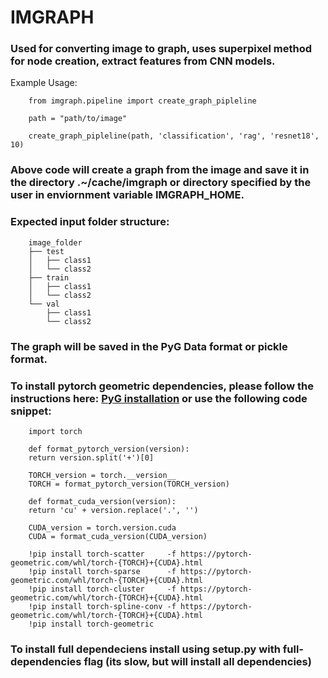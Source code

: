 # IMGRAPH 

### Used for converting image to graph, uses superpixel method for node creation, extract features from CNN models. 

Example Usage: 

```
    from imgraph.pipeline import create_graph_pipleline

    path = "path/to/image"

    create_graph_pipleline(path, 'classification', 'rag', 'resnet18', 10)

```

### Above code will create a graph from the image and save it in the directory .~/cache/imgraph or directory specified by the user in enviornment variable IMGRAPH_HOME.


### Expected input folder structure: 

```
    image_folder
    ├── test
    │   ├── class1
    │   └── class2
    ├── train
    │   ├── class1
    │   └── class2
    └── val
        ├── class1
        └── class2
```


### The graph will be saved in the PyG Data format or pickle format.

### To install pytorch geometric dependencies, please follow the instructions here: [PyG installation](https://pytorch-geometric.readthedocs.io/en/latest/notes/installation.html) or use the following code snippet:

    
```
    import torch

    def format_pytorch_version(version):
    return version.split('+')[0]

    TORCH_version = torch.__version__
    TORCH = format_pytorch_version(TORCH_version)

    def format_cuda_version(version):
    return 'cu' + version.replace('.', '')

    CUDA_version = torch.version.cuda
    CUDA = format_cuda_version(CUDA_version)

    !pip install torch-scatter     -f https://pytorch-geometric.com/whl/torch-{TORCH}+{CUDA}.html
    !pip install torch-sparse      -f https://pytorch-geometric.com/whl/torch-{TORCH}+{CUDA}.html
    !pip install torch-cluster     -f https://pytorch-geometric.com/whl/torch-{TORCH}+{CUDA}.html
    !pip install torch-spline-conv -f https://pytorch-geometric.com/whl/torch-{TORCH}+{CUDA}.html
    !pip install torch-geometric 

```
### To install full dependeciens install using setup.py with full-dependencies flag (its slow, but will install all dependencies)



